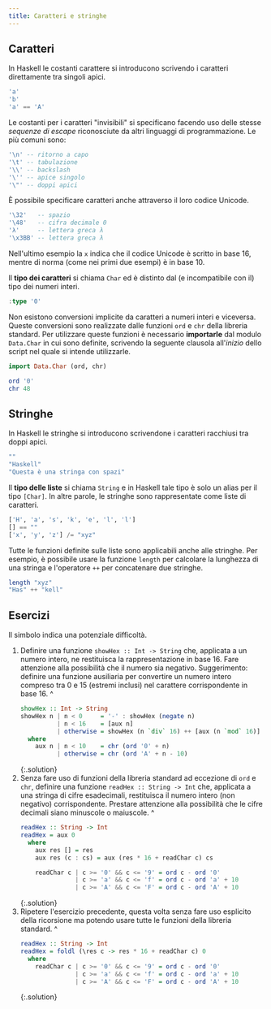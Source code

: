 ```yaml
---
title: Caratteri e stringhe
---
```


## Caratteri

In Haskell le costanti carattere si introducono scrivendo i
caratteri direttamente tra singoli apici.

``` haskell
'a'
'b'
'a' == 'A'
```

Le costanti per i caratteri "invisibili" si specificano facendo uso
delle stesse *sequenze di escape* riconosciute da altri linguaggi di
programmazione. Le più comuni sono:

``` haskell
'\n' -- ritorno a capo
'\t' -- tabulazione
'\\' -- backslash
'\'' -- apice singolo
'\"' -- doppi apici
```

È possibile specificare caratteri anche attraverso il loro codice
Unicode.

``` haskell
'\32'   -- spazio
'\48'   -- cifra decimale 0
'λ'     -- lettera greca λ
'\x3BB' -- lettera greca λ
```

Nell'ultimo esempio la `x` indica che il codice Unicode è scritto in
base 16, mentre di norma (come nei primi due esempi) è in base 10.

Il **tipo dei caratteri** si chiama `Char` ed è distinto dal (e
incompatibile con il) tipo dei numeri interi.

``` haskell
:type '0'
```

Non esistono conversioni implicite da caratteri a numeri interi e
viceversa. Queste conversioni sono realizzate dalle funzioni `ord` e
`chr` della libreria standard. Per utilizzare queste funzioni è
necessario **importarle** dal modulo `Data.Char` in cui sono
definite, scrivendo la seguente clausola all'*inizio* dello script
nel quale si intende utilizzarle.

``` haskell
import Data.Char (ord, chr)
```

``` haskell
ord '0'
chr 48
```

## Stringhe

In Haskell le stringhe si introducono scrivendone i caratteri
racchiusi tra doppi apici.

``` haskell
""
"Haskell"
"Questa è una stringa con spazi"
```

Il **tipo delle liste** si chiama `String` e in Haskell tale tipo è
solo un alias per il tipo `[Char]`. In altre parole, le stringhe
sono rappresentate come liste di caratteri.

``` haskell
['H', 'a', 's', 'k', 'e', 'l', 'l']
[] == ""
['x', 'y', 'z'] /= "xyz"
```

Tutte le funzioni definite sulle liste sono applicabili anche alle
stringhe. Per esempio, è possibile usare la funzione `length` per
calcolare la lunghezza di una stringa e l'operatore `++` per
concatenare due stringhe.

``` haskell
length "xyz"
"Has" ++ "kell"
```

## Esercizi

Il simbolo <i class="fas fa-skull"></i> indica una potenziale
difficoltà.

1. Definire una funzione `showHex :: Int -> String` che, applicata a
   un numero intero, ne restituisca la rappresentazione in
   base 16. Fare attenzione alla possibilità che il numero sia
   negativo. Suggerimento: definire una funzione ausiliaria per
   convertire un numero intero compreso tra 0 e 15 (estremi inclusi)
   nel carattere corrispondente in base 16.
   ^
   ``` haskell
   showHex :: Int -> String
   showHex n | n < 0     = '-' : showHex (negate n)
             | n < 16    = [aux n]
             | otherwise = showHex (n `div` 16) ++ [aux (n `mod` 16)]
     where
       aux n | n < 10    = chr (ord '0' + n)
             | otherwise = chr (ord 'A' + n - 10)
   ```
   {:.solution}
2. <i class="fas fa-skull"></i>
   Senza fare uso di funzioni della libreria standard ad eccezione
   di `ord` e `chr`, definire una funzione `readHex :: String ->
   Int` che, applicata a una stringa di cifre esadecimali,
   restituisca il numero intero (non negativo)
   corrispondente. Prestare attenzione alla possibilità che le cifre
   decimali siano minuscole o maiuscole.
   ^
   ``` haskell
   readHex :: String -> Int
   readHex = aux 0
     where
       aux res [] = res
       aux res (c : cs) = aux (res * 16 + readChar c) cs

       readChar c | c >= '0' && c <= '9' = ord c - ord '0'
                  | c >= 'a' && c <= 'f' = ord c - ord 'a' + 10
                  | c >= 'A' && c <= 'F' = ord c - ord 'A' + 10
   ```
   {:.solution}
3. <i class="fas fa-skull"></i>
   Ripetere l'esercizio precedente, questa volta senza fare uso
   esplicito della ricorsione ma potendo usare tutte le funzioni
   della libreria standard.
   ^
   ``` haskell
   readHex :: String -> Int
   readHex = foldl (\res c -> res * 16 + readChar c) 0
     where
       readChar c | c >= '0' && c <= '9' = ord c - ord '0'
                  | c >= 'a' && c <= 'f' = ord c - ord 'a' + 10
                  | c >= 'A' && c <= 'F' = ord c - ord 'A' + 10
   ```
   {:.solution}
